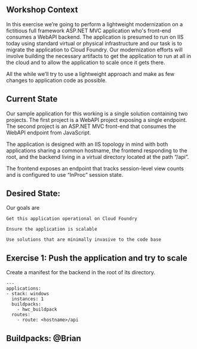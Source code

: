 Workshop Context 
----------------

In this exercise we’re going to perform a lightweight modernization on a fictitious full framework ASP.NET MVC application who's front-end consumes a WebAPI backend. The application is presumed to run on IIS today using standard virtual or physical infrastructure and our task is to migrate the application to Cloud Foundry. Our modernization efforts will involve building the necessary artifacts to get the application to run at all in the cloud and to allow the application to scale once it gets there.  

All the while we’ll try to use a lightweight approach and make as few changes to application code as possible.  

Current State 
----------------

Our sample application for this working is a single solution containing two projects. The first project is a WebAPI project exposing a single endpoint. The second project is an ASP.NET MVC front-end that consumes the WebAPI endpoint from JavaScript. 

The application is designed with an IIS topology in mind with both applications sharing a common hostname, the frontend responding to the root, and the backend living in a virtual directory located at the path “/api”. 

The frontend exposes an endpoint that tracks session-level view counts and is configured to use “InProc” session state. 

Desired State: 
----------------

Our goals are  

    Get this application operational on Cloud Foundry  

    Ensure the application is scalable  

    Use solutions that are minimally invasive to the code base 

Exercise 1: Push the application and try to scale 
----------------
 
Create a manifest for the backend in the root of its directory.

```
---
applications:
- stack: windows
  instances: 1
  buildpacks: 
    - hwc_buildpack
  routes:
    - route: <hostname>/api
```    

Buildpacks:  @Brian 
----------------
 

 